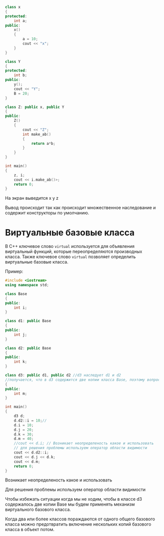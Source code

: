```cpp
class x
{
protected:
    int a;
public:
    x()
    {
        a = 10;
        cout << "x";
    }
}

class Y
{
protected:
    int b;
public:
    y();
    cout << "Y";
    B = 20;
}

class Z: public x, public Y
{
public:
    Z()
    {
        cout << "Z";
        int make_ab()
        {
            return a*b;
        }
    }
}

int main()
{
    z, i;
    cout << i.make_ab()>;
    return 0;
}
```

На экран выведится 
x
y 
z

Вывод происходит так как происходит множественное наследование и содержит конструкторы по умолчанию.

# Виртуальные базовые класса

В С++ ключевое слово `virtual` используется для объявления виртуальный функций, которые переопределяются производных класса. Также ключевое слово `virtual` позволяет определить виртуальные базовые класса.

Пример:

```cpp
#include <iostream>
using namespace std;

class Base
{
public:
    int i;
}

class d1: public Base
{
public:
    int j;
}

class d2: public Base
{
public:
    int k;
}

class d3: public d1, public d2 //d3 наследует d1 и d2
//получается, что в d3 содержится две копии класса Base, поэтому вопрос
{
public:
    int m;
}

int main()
{
    d3 d;
    d.d2::i = 10;//
    d.i = 10;
    d.j = 20;
    d.k = 30;
    d.m = 40;
    //cout << d.i; // Возникает неопределеность какое и использовать
    // для решения проблемы используем оператор области видимости
    cout << d.d2::i;
    cout << d.j << d.k;
    cout << d.m;
    return 0;
}
```

Возникает неопределеность какое и использовать

Для решения проблемы используем оператор области видимости

Чтобы избежать ситуации когда мы не ходим, чтобы в классе d3 содержалось две копии Base мы будем применять механизм виртуального базового класса.

Когда два или более классов пораждаются от одного общего базового класса можно предотвратить включение нескольких копий базового класса в объект потом.

